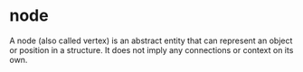 # node

A node (also called vertex) is an abstract entity that can represent an object or position in a structure. It does not imply any connections or context on its own.
